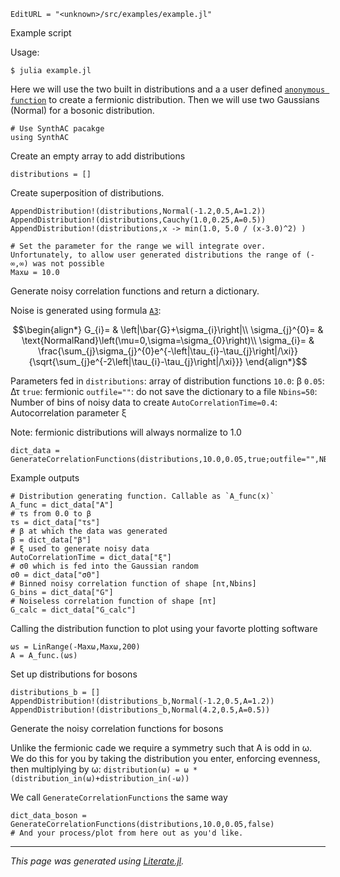 ```@meta
EditURL = "<unknown>/src/examples/example.jl"
```

Example script

Usage:

  `$ julia example.jl`

 Here we will use the two built in distributions and a a user defined [`anonymous function`](https://docs.julialang.org/en/v1/manual/functions/#man-anonymous-functions)
 to create a fermionic distribution. Then we will use two Gaussians (Normal) for a bosonic distribution.

````@example example
# Use SynthAC pacakge
using SynthAC
````

Create an empty array to add distributions

````@example example
distributions = []
````

Create superposition of distributions.

````@example example
AppendDistribution!(distributions,Normal(-1.2,0.5,A=1.2))
AppendDistribution!(distributions,Cauchy(1.0,0.25,A=0.5))
AppendDistribution!(distributions,x -> min(1.0, 5.0 / (x-3.0)^2) )

# Set the parameter for the range we will integrate over. Unfortunately, to allow user generated distributions the range of (-∞,∞) was not possible
Maxω = 10.0
````

Generate noisy correlation functions and return a dictionary.

Noise is generated using formula [`A3`](https://journals.aps.org/prx/abstract/10.1103/PhysRevX.7.041072):
```math
\begin{align*}
G_{i}= & \left|\bar{G}+\sigma_{i}\right|\\
\sigma_{j}^{0}= & \text{NormalRand}\left(\mu=0,\sigma=\sigma_{0}\right)\\
\sigma_{i}= & \frac{\sum_{j}\sigma_{j}^{0}e^{-\left|\tau_{i}-\tau_{j}\right|/\xi}}{\sqrt{\sum_{j}e^{-2\left|\tau_{i}-\tau_{j}\right|/\xi}}}
\end{align*}
```

Parameters fed in
`distributions`: array of distribution functions
`10.0`: β
`0.05`: Δτ
`true`: fermionic
`outfile=""`: do not save the dictionary to a file
`Nbins=50`: Number of bins of noisy data to create
`AutoCorrelationTime=0.4`: Autocorrelation parameter ξ

Note: fermionic distributions will always normalize to 1.0

````@example example
dict_data = GenerateCorrelationFunctions(distributions,10.0,0.05,true;outfile="",NBins=50,AutoCorrelationTime=0.4,σ0=0.005,Maxω=Maxω)
````

Example outputs

````@example example
# Distribution generating function. Callable as `A_func(x)`
A_func = dict_data["A"]
# τs from 0.0 to β
τs = dict_data["τs"]
# β at which the data was generated
β = dict_data["β"]
# ξ used to generate noisy data
AutoCorrelationTime = dict_data["ξ"]
# σ0 which is fed into the Gaussian random
σ0 = dict_data["σ0"]
# Binned noisy correlation function of shape [nτ,Nbins]
G_bins = dict_data["G"]
# Noiseless correlation function of shape [nτ]
G_calc = dict_data["G_calc"]
````

Calling the distribution function to plot using your favorte plotting software

````@example example
ωs = LinRange(-Maxω,Maxω,200)
A = A_func.(ωs)
````

Set up distributions for bosons

````@example example
distributions_b = []
AppendDistribution!(distributions_b,Normal(-1.2,0.5,A=1.2))
AppendDistribution!(distributions_b,Normal(4.2,0.5,A=0.5))
````

Generate the noisy correlation functions for bosons

Unlike the fermionic cade we require a symmetry such that A is odd in ω.
We do this for you by taking the distribution you enter, enforcing evenness, then multiplying by ω:
`distribution(ω) = ω * (distribution_in(ω)+distribution_in(-ω))`

We call `GenerateCorrelationFunctions` the same way

````@example example
dict_data_boson = GenerateCorrelationFunctions(distributions,10.0,0.05,false)
# And your process/plot from here out as you'd like.
````

---

*This page was generated using [Literate.jl](https://github.com/fredrikekre/Literate.jl).*

